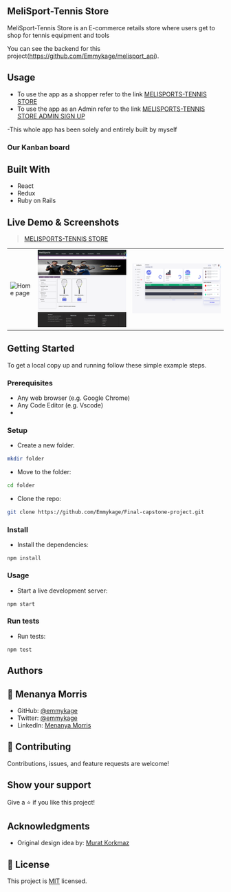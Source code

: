 ## MeliSport-Tennis Store

MeliSport-Tennis Store is an E-commerce retails store where users get to shop for tennis equipment and tools

You can see the backend for this project(https://github.com/Emmykage/melisport_api).

## Usage
- To use the app as a shopper refer to the link [MELISPORTS-TENNIS STORE](https://unique-smakager-fba34b.netlify.app/)
- To use the app as an Admin refer to the link [MELISPORTS-TENNIS STORE ADMIN SIGN UP](https://unique-smakager-fba34b.netlify.app/auth/sign_up)


-This whole app has been solely and entirely built by myself

### Our Kanban board

## Built With

- React
- Redux
- Ruby on Rails 

## Live Demo & Screenshots

> [MELISPORTS-TENNIS STORE](https://unique-smakager-fba34b.netlify.app/)

<table>
<tr>
<td><img src="/src/assets/images/melisports_home.PNG" alt="Home page"></td>
<td><img src="src/assets/images/melisport_products.PNG " alt="Product details page"></td>
<td><img src="src/assets/images/melisport_adminPage.PNG" alt="admin page"></td>
</tr>
</table>


## Getting Started

To get a local copy up and running follow these simple example steps.

### Prerequisites

- Any web browser (e.g. Google Chrome)
- Any Code Editor (e.g. Vscode)
- 

### Setup

- Create a new folder.

```bash
mkdir folder
```

- Move to the folder:

```bash
cd folder
```

- Clone the repo:

```bash
git clone https://github.com/Emmykage/Final-capstone-project.git
```

### Install

- Install the dependencies:

```
npm install
```

### Usage

- Start a live development server:

```
npm start
```

### Run tests

- Run tests:

```
npm test
```

## Authors

## 👤 Menanya Morris

- GitHub: [@emmykage](https://github.com/emmykage)
- Twitter: [@emmykage](https://twitter.com/mennydev)
- LinkedIn: [Menanya Morris](https://www.linkedin.com/in/morris-menanya-a51985104/)



## 🤝 Contributing

Contributions, issues, and feature requests are welcome!

## Show your support

Give a ⭐️ if you like this project!

## Acknowledgments

- Original design idea by: [Murat Korkmaz](https://www.behance.net/muratk)

## 📝 License

This project is [MIT](./MIT.md) licensed.

